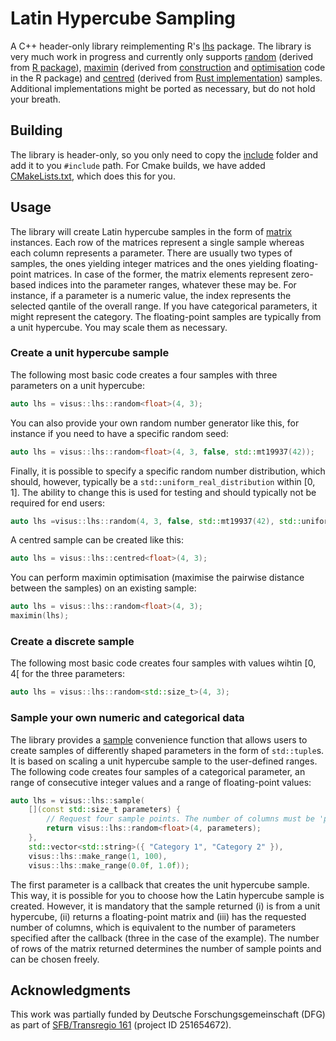 # Latin Hypercube Sampling
A C++ header-only library reimplementing R's [lhs](https://github.com/bertcarnell/lhs/tree/master) package. The library is very much work in progress and currently only supports [random](lhs/include/visus/lhs/random.h) (derived from [R package]([[https://github.com/bertcarnell/lhs/blob/master/src/randomLHS.cpp](https://github.com/bertcarnell/lhs/blob/4be72495c0eba3ce0b1ae602122871ec83421db6/src/randomLHS.cpp)](https://github.com/bertcarnell/lhs/blob/4be72495c0eba3ce0b1ae602122871ec83421db6/src/randomLHS.cpp))), [maximin](lhs/include/visus/lhs/maximin.h) (derived from [construction](https://github.com/bertcarnell/lhs/blob/master/src/maximinLHS.cpp) and [optimisation](https://github.com/bertcarnell/lhs/blob/4be72495c0eba3ce0b1ae602122871ec83421db6/R/maximinLHS.R) code in the R package) and [centred](lhs/include/visus/lhs/centred.h) (derived from [Rust implementation](https://github.com/relf/egobox/blob/15a1225454f4d1c06df2301b9b5b69a9c900c788/crates/doe/src/lhs.rs#L253-L267)) samples. Additional implementations might be ported as necessary, but do not hold your breath.

## Building
The library is header-only, so you only need to copy the [include](lhs/include/) folder and add it to you `#include` path. For Cmake builds, we have added [CMakeLists.txt](lhs/CMakeLists.txt), which does this for you.

## Usage
The library will create Latin hypercube samples in the form of [matrix](lhs/include/visus/lhs/matrix.h) instances. Each row of the matrices represent a single sample whereas each column represents a parameter. There are usually two types of samples, the ones yielding integer matrices and the ones yielding floating-point matrices. In case of the former, the matrix elements represent zero-based indices into the parameter ranges, whatever these may be. For instance, if a parameter is a numeric value, the index represents the selected qantile of the overall range. If you have categorical parameters, it might represent the category. The floating-point samples are typically from a unit hypercube. You may scale them as necessary.

### Create a unit hypercube sample
The following most basic code creates a four samples with three parameters on a unit hypercube:
```c++
auto lhs = visus::lhs::random<float>(4, 3);
```

You can also provide your own random number generator like this, for instance if you need to have a specific random seed:
```c++
auto lhs = visus::lhs::random<float>(4, 3, false, std::mt19937(42));
```

Finally, it is possible to specify a specific random number distribution, which should, however, typically be a `std::uniform_real_distribution` within [0, 1]. The ability to change this is used for testing and should typically not be required for end users:
```c++
auto lhs =visus::lhs::random(4, 3, false, std::mt19937(42), std::uniform_real_distribution<float>(0.0f, 1.0f));
```

A centred sample can be created like this:
```c++
auto lhs = visus::lhs::centred<float>(4, 3);
```

You can perform maximin optimisation (maximise the pairwise distance between the samples) on an existing sample:
```c++
auto lhs = visus::lhs::random<float>(4, 3);
maximin(lhs);
```

### Create a discrete sample
The following most basic code creates four samples with values wihtin [0, 4[ for the three parameters:
```c++
auto lhs = visus::lhs::random<std::size_t>(4, 3);
```

### Sample your own numeric and categorical data
The library provides a [sample](lhs/include/visus/lhs/sample.h) convenience function that allows users to create samples of differently shaped parameters in the form of `std::tuple`s. It is based on scaling a unit hypercube sample to the user-defined ranges. The following code creates four samples of a categorical parameter, an range of consecutive integer values and a range of floating-point values:
```c++
auto lhs = visus::lhs::sample(
    [](const std::size_t parameters) {
        // Request four sample points. The number of columns must be 'parameters'.
        return visus::lhs::random<float>(4, parameters);
    },
    std::vector<std::string>({ "Category 1", "Category 2" }),
    visus::lhs::make_range(1, 100),
    visus::lhs::make_range(0.0f, 1.0f));
```
The first parameter is a callback that creates the unit hypercube sample. This way, it is possible for you to choose how the Latin hypercube sample is created. However, it is mandatory that the sample returned (i) is from a unit hypercube, (ii) returns a floating-point matrix and (iii) has the requested number of columns, which is equivalent to the number of parameters specified after the callback (three in the case of the example). The number of rows of the matrix returned determines the number of sample points and can be chosen freely.

## Acknowledgments
This work was partially funded by Deutsche Forschungsgemeinschaft (DFG) as part of [SFB/Transregio 161](https://www.sfbtrr161.de) (project ID 251654672).
